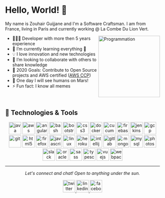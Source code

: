 # Hello, World! 👋

<!--
**zouhairguijjane/zouhairguijjane** is a ✨ _special_ ✨ repository because its `README.md` (this file) appears on your GitHub profile.
-->

My name is Zouhair Guijjane and I'm a Software Craftsman. I am from France, living in Paris and currently working @ La Combe Du Lion Vert.

<img align="right" src="https://i.giphy.com/media/LmNwrBhejkK9EFP504/200w.webp" alt="Programmation" width="200" />

- 👨🏻‍💻 Developer with more then 5 years experience
- 🌱 I’m currently learning everything 🤣
- 💡 I love innovation and new technologies
- 👯 I’m looking to collaborate with others to share knowledge
- 🥅 2020 Goals: Contribute to Open Source projects and AWS certified ([AWS CCP][3])
- 🚀 One day I will see humans on Mars!
- ⚡ Fun fact: I know all memes

<br />

## 🔧 Technologies & Tools

<p align="center">
  <img src="https://devicons.github.io/devicon/devicon.git/icons/java/java-original-wordmark.svg" alt="java" width="40" height="40"/>
  <img src="https://devicons.github.io/devicon/devicon.git/icons/amazonwebservices/amazonwebservices-original-wordmark.svg" alt="aws" width="40" height="40"/>
	<img src="https://devicons.github.io/devicon/devicon.git/icons/angularjs/angularjs-original.svg" alt="angularjs" width="40" height="40"/>
	<img src="https://www.vectorlogo.zone/logos/gnu_bash/gnu_bash-icon.svg" alt="bash" width="40" height="40"/>
	<img src="https://devicons.github.io/devicon/devicon.git/icons/bootstrap/bootstrap-plain.svg" alt="bootstrap" width="40" height="40"/>
	<img src="https://devicons.github.io/devicon/devicon.git/icons/css3/css3-original-wordmark.svg" alt="css3" width="40" height="40"/>
	<img src="https://devicons.github.io/devicon/devicon.git/icons/docker/docker-original-wordmark.svg" alt="docker" width="40" height="40"/>
  <img src="https://devicons.github.io/devicon/devicon.git/icons/cucumber/cucumber-plain-wordmark.svg" alt="cucumber" width="40" height="40"/>
	<img src="https://www.vectorlogo.zone/logos/firebase/firebase-icon.svg" alt="firebase" width="40" height="40"/>
  <img src="https://www.vectorlogo.zone/logos/jenkins/jenkins-icon.svg" alt="jenkins" width="40" height="40"/>
	<img src="https://www.vectorlogo.zone/logos/google_cloud/google_cloud-icon.svg" alt="gcp" width="40" height="40"/>
	<img src="https://devicons.github.io/devicon/devicon.git/icons/git/git-original-wordmark.svg" alt="git" width="40" height="40"/>
	<img src="https://devicons.github.io/devicon/devicon.git/icons/html5/html5-original-wordmark.svg" alt="html5" width="40" height="40"/>
  <img src="https://devicons.github.io/devicon/devicon.git/icons/firefox/firefox-original-wordmark.svg" alt="firefox" width="40" height="40"/>
	<img src="https://devicons.github.io/devicon/devicon.git/icons/javascript/javascript-original.svg" alt="javascript" width="40" height="40"/>
	<img src="https://devicons.github.io/devicon/devicon.git/icons/linux/linux-original.svg" alt="linux" width="40" height="40"/>
  <img src="https://devicons.github.io/devicon/devicon.git/icons/heroku/heroku-original-wordmark.svg" alt="heroku" width="40" height="40"/>
  <img src="https://devicons.github.io/devicon/devicon.git/icons/intellij/intellij-original.svg" alt="intellij" width="40" height="40"/>
  <img src="https://devicons.github.io/devicon/devicon.git/icons/gitlab/gitlab-original-wordmark.svg" alt="gitlab" width="40" height="40"/>
	<img src="https://devicons.github.io/devicon/devicon.git/icons/mongodb/mongodb-original-wordmark.svg" alt="mongodb" width="40" height="40"/>
	<img src="https://devicons.github.io/devicon/devicon.git/icons/mysql/mysql-original-wordmark.svg" alt="mysql" width="40" height="40"/>
	<img src="https://devicons.github.io/devicon/devicon.git/icons/photoshop/photoshop-plain.svg" alt="photoshop" width="40" height="40"/>
  <img src="https://devicons.github.io/devicon/devicon.git/icons/slack/slack-original.svg" alt="slack" width="40" height="40"/>
  <img src="https://devicons.github.io/devicon/devicon.git/icons/oracle/oracle-original.svg" alt="oracle" width="40" height="40"/>
	<img src="https://devicons.github.io/devicon/devicon.git/icons/sass/sass-original.svg" alt="sass" width="40" height="40"/>
	<img src="https://devicons.github.io/devicon/devicon.git/icons/typescript/typescript-original.svg" alt="typescript" width="40" height="40"/>
	<img src="https://devicons.github.io/devicon/devicon.git/icons/vuejs/vuejs-original-wordmark.svg" alt="vuejs" width="40" height="40"/>
	<img src="https://devicons.github.io/devicon/devicon.git/icons/webpack/webpack-original.svg" alt="webpack" width="40" height="40"/>
</p>

<hr>

<p align="center">
	<i>Let's connect and chat! Open to anything under the sun.</i>
	<p align="center">
		<a href="https://twitter.com/zouhairguijjane" alt="Twitter">
			<img src="https://devicons.github.io/devicon/devicon.git/icons/twitter/twitter-original.svg" alt="twitter" width="40" height="40"/>
    </a>
    <a href="https://www.linkedin.com/in/zouhairguijjane/" alt="Linkedin">
      <img src="https://devicons.github.io/devicon/devicon.git/icons/linkedin/linkedin-original.svg" alt="linkedin" width="40" height="40"/>
    </a>
    <a href="https://www.facebook.com/20.Juillet.2005/" alt="Facebook">
      <img src="https://devicons.github.io/devicon/devicon.git/icons/facebook/facebook-original.svg" alt="facebook" width="40" height="40"/>
    </a>
</p>

[1.1]: http://i.imgur.com/wWzX9uB.png (twitter icon with padding)
[2.1]: https://raw.githubusercontent.com/MartinHeinz/MartinHeinz/master/linkedin-3-16.png 

[1]: https://twitter.com/zouhairguijjane
[2]: https://linkedin.com/in/zouhairguijjane
[3]: https://www.youracclaim.com/badges/f16808a7-2eb9-410d-a3e1-33f45ddde40b/
